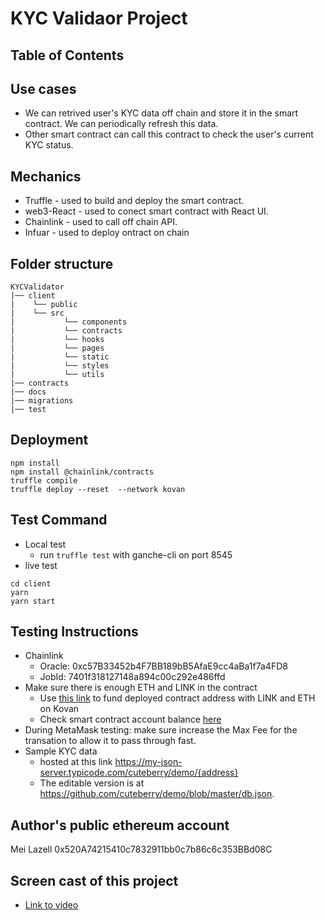 # KYC Validaor Project

## Table of Contents

## Use cases
-  We can retrived user's KYC data off chain and store it in the smart contract. We can periodically refresh this data. 
-  Other smart contract can call this contract to check the user's current KYC status. 

## Mechanics
-  Truffle - used to build and deploy the smart contract. 
-  web3-React - used to conect smart contract with React UI.  
-  Chainlink - used to call off chain API. 
-  Infuar - used to deploy ontract on chain 

## Folder structure
```
KYCValidator
|── client
|    └── public
|    └── src
|           └── components
|           └── contracts
|           └── hooks
|           └── pages
|           └── static
|           └── styles
|           └── utils
|── contracts
|── docs
|── migrations
|── test
```

## Deployment
```
npm install 
npm install @chainlink/contracts
truffle compile
truffle deploy --reset  --network kovan
```

## Test Command
- Local test
    - run `truffle test` with ganche-cli on port 8545
- live test
```
cd client
yarn
yarn start
```

## Testing Instructions
- Chainlink 
    - Oracle: 0xc57B33452b4F7BB189bB5AfaE9cc4aBa1f7a4FD8
    - JobId: 7401f318127148a894c00c292e486ffd
- Make sure there is enough ETH and LINK in the contract 
    - Use [this link](https://faucets.chain.link/kovan?_ga=2.177983335.312954236.1639262171-26356466.1633074752) to fund deployed contract address with LINK and ETH on Kovan
    - Check smart contract account balance [here](https://kovan.etherscan.io/address/0x5d97A2DD17517379010b6f7FaC1aE7B5c963F91d)
- During MetaMask testing: make sure increase the Max Fee for the transation to allow it to pass through fast. 
- Sample KYC data 
    - hosted at this link https://my-json-server.typicode.com/cuteberry/demo/{address}
    - The editable version is at https://github.com/cuteberry/demo/blob/master/db.json. 

## Author's public ethereum account
Mei Lazell
0x520A74215410c7832911bb0c7b86c6c353BBd08C

## Screen cast of this project
- [Link to video](https://drive.google.com/file/d/1skP8iRMwBcWiZR2WWEGLVoIXagBTJl3R/view?usp=sharing)





